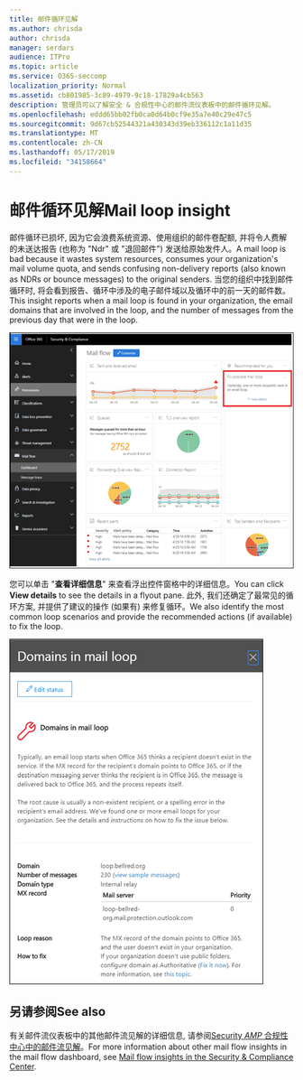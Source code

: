 ```yaml
---
title: 邮件循环见解
ms.author: chrisda
author: chrisda
manager: serdars
audience: ITPro
ms.topic: article
ms.service: O365-seccomp
localization_priority: Normal
ms.assetid: cb801985-3c89-4979-9c18-17829a4cb563
description: 管理员可以了解安全 & 合规性中心的邮件流仪表板中的邮件循环见解。
ms.openlocfilehash: eddd65bb02fb0ca0d64b0cf9e35a7e40c29e47c5
ms.sourcegitcommit: 9d67cb52544321a430343d39eb336112c1a11d35
ms.translationtype: MT
ms.contentlocale: zh-CN
ms.lasthandoff: 05/17/2019
ms.locfileid: "34158664"
---
```

# <a name="mail-loop-insight"></a><span data-ttu-id="35ef2-103">邮件循环见解</span><span class="sxs-lookup"><span data-stu-id="35ef2-103">Mail loop insight</span></span>

<span data-ttu-id="35ef2-104">邮件循环已损坏, 因为它会浪费系统资源、使用组织的邮件卷配额, 并将令人费解的未送达报告 (也称为 "Ndr" 或 "退回邮件") 发送给原始发件人。</span><span class="sxs-lookup"><span data-stu-id="35ef2-104">A mail loop is bad because it wastes system resources, consumes your organization's mail volume quota, and sends confusing non-delivery reports (also known as NDRs or bounce messages) to the original senders.</span></span> <span data-ttu-id="35ef2-105">当您的组织中找到邮件循环时, 将会看到报告、循环中涉及的电子邮件域以及循环中的前一天的邮件数。</span><span class="sxs-lookup"><span data-stu-id="35ef2-105">This insight reports when a mail loop is found in your organization, the email domains that are involved in the loop, and the number of messages from the previous day that were in the loop.</span></span>

![安全 & 合规性中心的邮件流仪表板中的邮件循环洞察力](media/c3f707cb-4c89-4e88-989c-81ce1d1d6b99.png)

<span data-ttu-id="35ef2-107">您可以单击 "**查看详细信息**" 来查看浮出控件窗格中的详细信息。</span><span class="sxs-lookup"><span data-stu-id="35ef2-107">You can click **View details** to see the details in a flyout pane.</span></span> <span data-ttu-id="35ef2-108">此外, 我们还确定了最常见的循环方案, 并提供了建议的操作 (如果有) 来修复循环。</span><span class="sxs-lookup"><span data-stu-id="35ef2-108">We also identify the most common loop scenarios and provide the recommended actions (if available) to fix the loop.</span></span>

![在邮件流仪表板中单击 "查看详细信息" 中的 "查看详细信息" 后的浮出控件窗格](media/f7e21300-c62f-41ec-853f-4a2775cd8aa7.png)

## <a name="see-also"></a><span data-ttu-id="35ef2-110">另请参阅</span><span class="sxs-lookup"><span data-stu-id="35ef2-110">See also</span></span>

<span data-ttu-id="35ef2-111">有关邮件流仪表板中的其他邮件流见解的详细信息, 请参阅[Security _AMP_ 合规性中心中的邮件流见解](mail-flow-insights.md)。</span><span class="sxs-lookup"><span data-stu-id="35ef2-111">For more information about other mail flow insights in the mail flow dashboard, see [Mail flow insights in the Security & Compliance Center](mail-flow-insights.md).</span></span>

